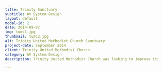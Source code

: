 ```yaml
---
title: Trinity Sanctuary
subtitle: AV System Design
layout: default
modal-id: 2
date: 2014-09-07
img: tumc1.jpg
thumbnail: tumc2.jpg
alt: Trinity United Methodist Church Sanctuary
project-date: September 2014
client: Trinity United Methodist Church
category: AV System Design
description: Trinity United Methodist Church was looking to improve its contemporary worship service.  As part of this they needed to update their current sound system, replacing the failing audio console with an updated console, and updating the speakers to handle a more modern style of music, while still maintaining the visual asthetics of the traditional sanctuary space.

---
```

